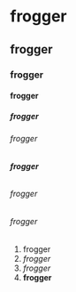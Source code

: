 # frogger
## frogger
### frogger
#### frogger
##### frogger
###### frogger 
###### **frogger**
###### *frogger*
###### _frogger_

1. frogger
2. *frogger*
3. _frogger_
4. **frogger**
   
